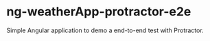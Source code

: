 # ng-weatherApp-protractor-e2e
Simple Angular application to demo a end-to-end test with Protractor.
